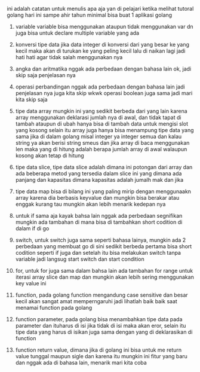 ini adalah catatan untuk menulis apa aja yan di pelajari ketika melihat tutoral golang 
hari ini sampe ahir tahun minimal bisa buat 1 aplikasi golang 
1. variable
variable bisa menggunakan ataupun tidak menggunakan var
dn juga bisa untuk declare multiple variable yang ada 

2. konversi tipe data
jika data integer di konversi dari yang besar ke yang kecil maka akan di turukan ke yang peling kecil lalu di naikan lagi jadi hati hati agar tidak salah menggunakan nya

3. angka dan aritmatika 
nggak ada perbedaan dengan bahasa lain ok, jadi skip saja penjelasan nya 

4. operasi perbandingan 
nggak ada perbedaan dengan bahasa lain jadi penjelasan nya juga kita skip wkwk operasi boolean juga sama jadi mari kita skip saja 

5. tipe data array
mungkin ini yang sedikit berbeda dari yang lain karena array menggunakan deklarasi jumlah nya di awal, dan tidak tapat di tambah ataupun di ubah hanya bisa di tambah data untuk mengisi slot yang kosong 
selain itu array juga hanya bisa menampung tipe data yang sama jika di dalam golang
misal integer ya integer semua dan kalau string ya akan berisi string smeus 
dan jika array di baca menggunakan len maka yang di hitung adalah berapa jumlah array di awal walaupun kosong akan tetap di hitung 

6. tipe data slice, tipe data slice adalah dimana ini potongan dari array dan ada beberapa metod yang tersedia dalam slice ini yang dimana ada panjang dan kapasitas
dimana kapasitas adalah jumalh mak dan jika 

7. tipe data  map bisa di bilang ini yang paling mirip dengan menggunaakn array 
karena dia berbasis keyvalue dan mungkin bisa berakar atau enggak kurang tau mungkin akan lebih menarik kedepan nya 

8. untuk if sama aja kayak bahsa lain nggak ada perbedaan segnifikan mungkin ada tambahan di mana bisa di tambahkan short codition di dalam if di go 

9. switch, untuk switch juga sama seperti bahasa lainya, mungkin ada 2 perbedaan yang membuat go di sini sedikit berbeda pertama bisa short codition seperti if juga dan setelah itu bisa melakukan switch 
tanpa variable jadi langsug start switch dan start condition 

10. for, untuk for juga sama dalam bahsa lain ada tambahan for range untuk iterasi array slice dan map 
dan mungkin akan lebih sering menggunakan key value ini 

11. function, pada golang function mengandung case sensitive dan besar kecil akan sangat amat memperngaruhi jadi lihatlah baik baik saat menamai function pada golang 

12. function parameter, pada golang bisa menambahkan tipe data pada parameter dan ituharus di isi jika tidak di isi maka akan eror, selain itu tipe data yang harus di isikan juga sama dengan yang di deklarasikan di function 


13. function return value, dimana jika di golang ini bisa untuk me return value tunggal maupun sigle 
dan karena itu mungkin ini fitur yang baru dan nggak ada di bahasa lain, menarik mari kita coba